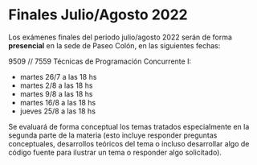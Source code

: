# Finales Julio/Agosto 2022

Los exámenes finales del periodo julio/agosto 2022 serán de forma **presencial** en la sede de Paseo Colón, en las siguientes fechas:

9509 // 7559 Técnicas de Programación Concurrente I:

- martes 26/7 a las 18 hs
- martes 2/8 a las 18 hs
- martes 9/8 a las 18 hs
- martes 16/8 a las 18 hs
- jueves 25/8 a las 18 hs

Se evaluará de forma conceptual los temas tratados especialmente en la segunda parte de la materia (esto incluye responder preguntas conceptuales, desarrollos teóricos del tema o incluso desarrollar algo de código fuente para ilustrar un tema o responder algo solicitado).
